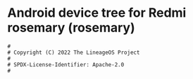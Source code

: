 # Android device tree for Redmi rosemary (rosemary)

```
#
# Copyright (C) 2022 The LineageOS Project
#
# SPDX-License-Identifier: Apache-2.0
#
```
